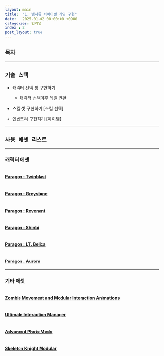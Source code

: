 ```yaml
---
layout: main  
title:  "1. 뱀서류 서바이벌 게임 구현"
date:   2025-01-02 00:00:00 +0900
categories: 언리얼
index : 2
post_layout: true
---
```


## `목차`

<hr/>

## `기술 스택`

- 캐릭터 선택 창 구현하기
    - 캐릭터 선택이후 레벨 전환

- 스킬 셋 구현하기 [스킬 선택]

- 인벤토리 구현하기 [아이템]

<hr/>

## `사용 에셋 리스트`

<hr/>

### 캐릭터 에셋
<div class="box alt">
	<div class="row gtr-50 gtr-uniform">
         <div class="col-4 col-6-xsmall">
            <a href="https://www.fab.com/listings/9fa88852-5711-42e1-94fa-2491498a64da" target="_blank">
                <span class="image fit">
                <img alt="" src="https://media.fab.com/image_previews/gallery_images/56d833f5-6b67-498f-b952-2be6f7db89d6/347d74fa-d5f5-4276-b000-ed09443f2f7e.jpg">
                </span>
                <h4>Paragon : Twinblast </h4>
            </a>
        </div>
        <div class="col-4 col-6-xsmall">
            <a href="https://www.fab.com/listings/122fd7bf-6f12-4304-a930-cccbbacdaebc" target="_blank">
                <span class="image fit">
                <img alt="" src="https://media.fab.com/image_previews/gallery_images/5b800b6b-09ab-41d2-8576-3885e30f7d5e/6a82c3b8-822b-462d-a0f8-8f95a16d6829.jpg">
                </span>
                <h4>Paragon : Greystone </h4>
            </a>
        </div>
        <div class="col-4 col-6-xsmall">
            <a href="https://www.fab.com/listings/a5f05f30-d6bd-48b4-9b41-5f3012c7e95d" target="_blank">
                <span class="image fit">
                <img alt="" src="https://media.fab.com/image_previews/gallery_images/8ac06f69-89fb-40d7-8baf-f3a4030aab82/1ad71d67-6e5b-4afc-a648-b090c50894a3.jpg">
                </span>
                <h4>Paragon : Revenant </h4>
            </a>
        </div>
		<div class="col-4 col-6-xsmall">
            <a href="https://www.fab.com/listings/e3b7b93c-2633-4f60-8cf1-8ee5bf7de4a9" target="_blank">
                <span class="image fit">
                <img alt="" src="https://media.fab.com/image_previews/gallery_images/d9391132-75ae-47f3-b214-d2649ad65be8/2fb8b480-ad99-4f94-b0d0-71b817f4e942.jpg">
                </span>
                <h4>Paragon : Shinbi </h4>
            </a>
        </div>
        <div class="col-4 col-6-xsmall">
            <a href="https://www.fab.com/listings/6f3a45fb-b5fe-4866-9a60-de315301f75b" target="_blank">
                <span class="image fit">
                <img alt="" src="https://media.fab.com/image_previews/gallery_images/0afb1c4d-3bb6-453e-8bab-6c8cb723373a/63ff737e-17c9-42ea-b9ba-f9908ad7c2d7.jpg">
                </span>
                <h4>Paragon : LT. Belica </h4>
            </a>
        </div>
        <div class="col-4 col-6-xsmall">
            <a href="https://www.fab.com/listings/918456eb-4c36-4346-9be2-8986e25c9a0b" target="_blank">
                <span class="image fit">
                <img alt="" src="https://media.fab.com/image_previews/gallery_images/dc1d875f-6b83-42cb-956c-a510cc134294/e5fde6ba-107a-4959-8474-78fd76fa8e96.jpg">
                </span>
                <h4>Paragon : Aurora </h4>
            </a>
        </div>
    </div>
</div>

<hr/>

### 기타 에셋

<div class="box alt">
	<div class="row gtr-50 gtr-uniform">
         <div class="col-4 col-6-xsmall">
            <a href="https://www.fab.com/listings/0ab8b490-0903-479e-ba78-41a5324a559f" target="_blank">
                <span class="image fit">
                <img alt="" src="https://media.fab.com/image_previews/gallery_images/d6820d16-73f3-4652-9de4-81fb070136c8/94939f1d-9b1d-46b8-9e91-906e8cdd03eb.jpg">
                </span>
                <h4>Zombie Movement and Modular Interaction Animations</h4>
            </a>
        </div>
        <div class="col-4 col-6-xsmall">
            <a href="https://www.fab.com/listings/547a0913-87b0-4e8e-8d38-f6e5bb8bacd9" target="_blank">
                <span class="image fit">
                <img alt="" src="https://media.fab.com/image_previews/gallery_images/d2ed3ed2-546a-48b9-bb2f-27cb928bee8b/6e52326a-e7a8-48b0-9a05-811895b670f3.jpg">
                </span>
                <h4>Ultimate Interaction Manager</h4>
            </a>
        </div>
        <div class="col-4 col-6-xsmall">
            <a href="https://www.fab.com/listings/b955ab23-f61e-44a6-8554-e730bc3af7f5" target="_blank">
                <span class="image fit">
                <img alt="" src="https://media.fab.com/image_previews/gallery_images/2acbc3db-08d4-4b16-9dce-2fe4162509ca/a2f2f987-18ee-4070-a636-bd92a0f356c1.jpg">
                </span>
                <h4>Advanced Photo Mode</h4>
            </a>
        </div>
		<div class="col-4 col-6-xsmall">
            <a href="https://www.fab.com/ko/listings/fc3a309a-a3eb-46de-bebe-dcb40dc31e48" target="_blank">
                <span class="image fit">
                <img alt="" src="https://media.fab.com/image_previews/gallery_images/23f584f6-24b9-40fa-b771-cd654afbcdcb/48eb754b-4deb-4dee-b465-771887da7e9e.jpg">
                </span>
                <h4>Skeleton Knight Modular</h4>
            </a>
        </div>
    </div>
</div>
